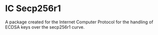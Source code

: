 # IC Secp256r1

A package created for the Internet Computer Protocol for the handling of ECDSA keys over the secp256r1 curve.
